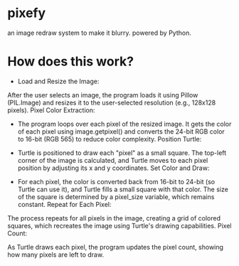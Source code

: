 # pixefy
an image redraw system to make it blurry. powered by Python.

# How does this work?
- Load and Resize the Image:

After the user selects an image, the program loads it using Pillow (PIL.Image) and resizes it to the user-selected resolution (e.g., 128x128 pixels).
Pixel Color Extraction:

- The program loops over each pixel of the resized image.
It gets the color of each pixel using image.getpixel() and converts the 24-bit RGB color to 16-bit (RGB 565) to reduce color complexity.
Position Turtle:

- Turtle is positioned to draw each "pixel" as a small square.
The top-left corner of the image is calculated, and Turtle moves to each pixel position by adjusting its x and y coordinates.
Set Color and Draw:

- For each pixel, the color is converted back from 16-bit to 24-bit (so Turtle can use it), and Turtle fills a small square with that color.
The size of the square is determined by a pixel_size variable, which remains constant.
Repeat for Each Pixel:

The process repeats for all pixels in the image, creating a grid of colored squares, which recreates the image using Turtle's drawing capabilities.
Pixel Count:

As Turtle draws each pixel, the program updates the pixel count, showing how many pixels are left to draw.
